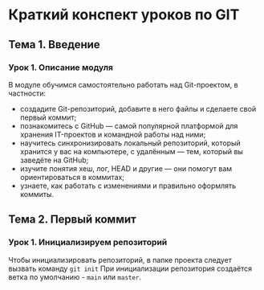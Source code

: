 # Краткий конспект уроков по GIT

## Тема 1. Введение

### Урок 1. Описание модуля

В модуле обучимся самостоятельно работать над Git-проектом, в частности:

* создадите Git-репозиторий, добавите в него файлы и сделаете свой первый коммит;
* познакомитесь с GitHub — самой популярной платформой для хранения IT-проектов и командной работы над ними;
* научитесь синхронизировать локальный репозиторий, который хранится у вас на компьютере, с удалённым — тем, который вы заведёте на GitHub;
* изучите понятия хеш, лог, HEAD и другие — они помогут вам ориентироваться в коммитах;
* узнаете, как работать с изменениями и правильно оформлять коммиты.

## Тема 2. Первый коммит

### Урок 1. Инициализируем репозиторий

Чтобы инициализировать репозиторий, в папке проекта следует вызвать команду `git init`
При инициализации репозитория создаётся ветка по умолчанию - `main` или `master`.
